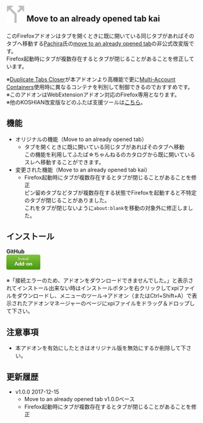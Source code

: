 ## <sub><img src="move_to_an_already_opened_tab/icons/icon-48.png"></sub> Move to an already opened tab kai
このFirefoxアドオンはタブを開くときに既に開いている同じタブがあればそのタブへ移動する[Pachira](https://addons.mozilla.org/ja/firefox/user/anonymous-a0bba9187b568f98732d22d51c5955a6/)氏の[move to an already opened tab](https://addons.mozilla.org/ja/firefox/addon/move-to-an-already-opened-tab/)の非公式改変版です。  
Firefox起動時にタブが複数存在するとタブが閉じることがあることを修正しています。  

※[Duplicate Tabs Closer](https://addons.mozilla.org/ja/firefox/addon/duplicate-tabs-closer/)が本アドオンより高機能で更に[Multi-Account Containers](https://addons.mozilla.org/ja/firefox/addon/multi-account-containers/)使用時に異なるコンテナを判別して制御できるのでおすすめです。  
※このアドオンはWebExtensionアドオン対応のFirefox専用となります。  
※他のKOSHIAN改変版などのふたば支援ツールは[こちら](https://github.com/akoya-tomo/futaba_auto_reloader_K/wiki/)。  

## 機能
* オリジナルの機能（Move to an already opened tab）
  - タブを開くときに既に開いている同じタブがあればそのタブへ移動  
    この機能を利用してふたば☆ちゃんねるのカタログから既に開いているスレへ移動することができます。  
* 変更された機能（Move to an already opened tab kai）
  - Firefox起動時にタブが複数存在するとタブが閉じることがあることを修正  
    ピン留めタブなどタブが複数存在する状態でFirefoxを起動すると不特定のタブが閉じることがありました。  
    これをタブが閉じないように`about:blank`を移動の対象外に修正しました。  

## インストール
**GitHub**  
[![インストールボタン](images/install_button.png "クリックでアドオンをインストール")](https://github.com/akoya-tomo/move_to_an_already_opened_tab_kai/releases/download/v1.0.0/move_to_an_already_opened_tab_kai-1.0.0-an.fx.xpi)

※「接続エラーのため、アドオンをダウンロードできませんでした。」と表示されてインストール出来ない時はインストールボタンを右クリックしてxpiファイルをダウンロードし、メニューのツール→アドオン（またはCtrl+Shift+A）で表示されたアドオンマネージャーのページにxpiファイルをドラッグ＆ドロップして下さい。  

## 注意事項
* 本アドオンを有効にしたときはオリジナル版を無効にするか削除して下さい。  

## 更新履歴
* v1.0.0 2017-12-15
  - Move to an already opened tab v1.0.0ベース
  - Firefox起動時にタブが複数存在するとタブが閉じることがあることを修正
